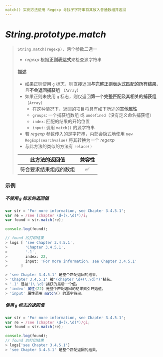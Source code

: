 ```yaml
---
match() 实例方法使用 Regexp 寻找子字符串将其放入普通数组并返回
---
```


# *String.prototype.match*

> `String.match(regexp)`，两个参数二选一
>
> - *regexp* 根据**正则表达式**来检查源字符串
>
> #### 描述
> 
>- 如果正则使用 `g` 标志，则直接返回**与完整正则表达式匹配的所有结果**，且**不会返回捕获组** （`Array`）
> - 如果正则未使用 `g` 标志，则仅返回**第一个完整匹配及其相关的捕获组**（`Array`）
>    -  在这种情况下，返回的项目将具有如下所述的**其他属性**
>     - `groups`: 一个捕获组数组 或 `undefined`（没有定义命名捕获组）
>     - `index`: 匹配的结果的开始位置
>     - `input`: 调用 `match()` 的源字符串
> - 若 *regexp* 参数传入的是字符串，内部会隐式地使用 `new RegExp(searchvalue)` 将其转换为一个 *regexp*
> - 与此方法的类似的方法有 `relace()`
> 
>|     此方法的返回值     | 兼容性 |
> | :--------------------: | :----: |
>| 符合要求结果组成的数组 |   ✅    |

### 示例

##### 不使用 `g` 标志的返回值

```js
var str = 'For more information, see Chapter 3.4.5.1';
var re = /see (chapter \d+(\.\d)*)/i;
var found = str.match(re);

console.log(found);

// found 的打印结果
> logs [ 'see Chapter 3.4.5.1',
>        'Chapter 3.4.5.1',
>        '.1',
>        index: 22,
>        input: 'For more information, see Chapter 3.4.5.1' 
>      ]

> 'see Chapter 3.4.5.1' 是整个匹配返回的结果。
> 'Chapter 3.4.5.1' 被'(chapter \d+(\.\d)*)'捕获。
> '.1' 是被'(\.\d)'捕获的最后一个值。
> 'index' 属性(22) 是整个匹配返回的结果索引开始值。
> 'input' 属性调用 match() 的源字符串。
```

##### 使用 `g` 标志的返回值

```js
var str = 'For more information, see Chapter 3.4.5.1';
var re = /see (chapter \d+(\.\d)*)/gi;
var found = str.match(re);

console.log(found);
// found 的打印结果
> logs['see Chapter 3.4.5.1']
> 'see Chapter 3.4.5.1' 是整个匹配返回的结果。
```

